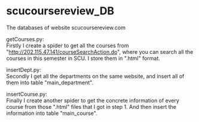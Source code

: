 # scucoursereview_DB
The databases of website scucoursereview.com


getCourses.py:   
Firstly I create a spider to get all the courses from "http://202.115.47.141/courseSearchAction.do", where you can search all the courses in this semester in SCU. I store them in ".html" format.


insertDept.py:   
Secondly I get all the departments on the same website, and insert all of them into table "main_department".


insertCourse.py:   
Finally I create another spider to get the concrete information of every course from those ".html" files that I got in step 1. And then insert the information into table "main_course".
